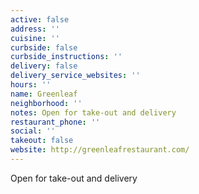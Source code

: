 ```yaml
---
active: false
address: ''
cuisine: ''
curbside: false
curbside_instructions: ''
delivery: false
delivery_service_websites: ''
hours: ''
name: Greenleaf
neighborhood: ''
notes: Open for take-out and delivery
restaurant_phone: ''
social: ''
takeout: false
website: http://greenleafrestaurant.com/
---
```


Open for take-out and delivery